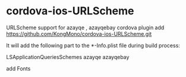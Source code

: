 # cordova-ios-URLScheme
URLScheme support for azayqe , azayqebay
cordova plugin add https://github.com/KongMono/cordova-ios-URLScheme.git

It will add the following part to the *-Info.plist file during build process:

<key>LSApplicationQueriesSchemes</key>
<array>
 <string>azayqe</string>
 <string>azayqebay</string>
</array> 

add Fonts